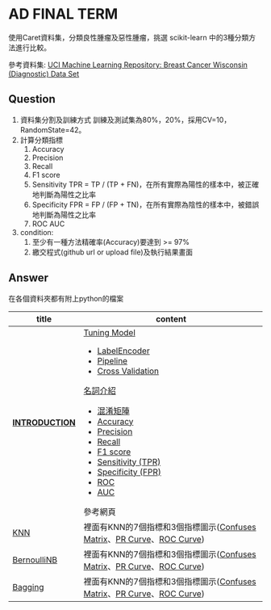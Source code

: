 # AD FINAL TERM 

使用Caret資料集，分類良性腫瘤及惡性腫瘤，挑選 scikit-learn 中的3種分類方法進行比較。 

參考資料集: [UCI Machine Learning Repository: Breast Cancer Wisconsin (Diagnostic) Data Set](http://archive.ics.uci.edu/ml/datasets/breast+cancer+wisconsin+(diagnostic))



## Question

1. 資料集分割及訓練方式 訓練及測試集為80%，20%，採用CV=10，RandomState=42。
2. 計算分類指標 
   1. Accuracy 
   2. Precision 
   3. Recall 
   4. F1 score 
   5. Sensitivity TPR = TP / (TP + FN)，在所有實際為陽性的樣本中，被正確地判斷為陽性之比率
   6. Specificity FPR = FP / (FP + TN)，在所有實際為陰性的樣本中，被錯誤地判斷為陽性之比率
   7. ROC AUC
3. condition: 
   1. 至少有一種方法精確率(Accuracy)要達到 >= 97%
   2. 繳交程式(github url or upload file)及執行結果畫面



## Answer 

在各個資料夾都有附上python的檔案

| title                            | content                                                      |
| -------------------------------- | ------------------------------------------------------------ |
| [**INTRODUCTION**](INTRODUCTION) | [Tuning Model](INTRODUCTION#Tuning-Model)<ul><li>[LabelEncoder](INTRODUCTION#LabelEncoder)</li><li> [Pipeline](INTRODUCTION#Pipeline)</li><li> [Cross Validation](INTRODUCTION#CrossValidation)</li></ul>[名詞介紹](INTRODUCTION#名詞介紹)<ul><li>[混淆矩陣](INTRODUCTION#混淆矩陣)</li><li> [Accuracy](INTRODUCTION#Accuracy)</li><li> [Precision](INTRODUCTION#Precision)</li><li>[Recall](INTRODUCTION#Recall)</li><li> [F1 score](INTRODUCTION#F1-score)</li><li> [Sensitivity (TPR)](INTRODUCTION#Sensitivity-(TPR))</li><li>[Specificity (FPR)](INTRODUCTION#Specificity-(FPR))</li><li> [ROC](INTRODUCTION#ROC)</li><li> [AUC](INTRODUCTION#AUC)</li></ul>參考網頁 |
| [KNN](KNN)                       | 裡面有KNN的7個指標和3個指標圖示([Confuses Matrix](KNN#Confuses-Matrix)、[PR Curve](KNN#PR-Curve)、[ROC Curve](KNN#ROC-Curve)) |
| [BernoulliNB](BernoulliNB)       | 裡面有KNN的7個指標和3個指標圖示([Confuses Matrix](BernoulliNB#Confuses-Matrix)、[PR Curve](BernoulliNB#PR-Curve)、[ROC Curve](BernoulliNB#ROC-Curve)) |
| [Bagging](Bagging)               | 裡面有KNN的7個指標和3個指標圖示([Confuses Matrix](BernoulliNB#Confuses-Matrix)、[PR Curve](BernoulliNB#PR-Curve)、[ROC Curve](BernoulliNB#ROC-Curve)) |

